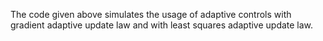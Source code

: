 The code given above simulates the usage of adaptive controls with gradient adaptive update law and with least squares adaptive update law.
